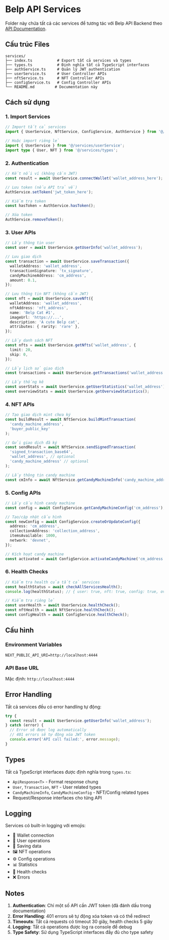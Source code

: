# Belp API Services

Folder này chứa tất cả các services để tương tác với Belp API Backend theo [API Documentation](../../../sample/API_DOCUMENTATION.md).

## Cấu trúc Files

```
services/
├── index.ts           # Export tất cả services và types
├── types.ts           # Định nghĩa tất cả TypeScript interfaces
├── authService.ts     # Quản lý JWT authentication
├── userService.ts     # User Controller APIs
├── nftService.ts      # NFT Controller APIs
├── configService.ts   # Config Controller APIs
└── README.md         # Documentation này
```

## Cách sử dụng

### 1. Import Services

```typescript
// Import tất cả services
import { UserService, NftService, ConfigService, AuthService } from '@/services';

// Hoặc import riêng lẻ
import { UserService } from '@/services/userService';
import type { User, NFT } from '@/services/types';
```

### 2. Authentication

```typescript
// Kết nối ví (không cần JWT)
const result = await UserService.connectWallet('wallet_address_here');

// Lưu token (nếu API trả về)
AuthService.setToken('jwt_token_here');

// Kiểm tra token
const hasToken = AuthService.hasToken();

// Xóa token
AuthService.removeToken();
```

### 3. User APIs

```typescript
// Lấy thông tin user
const user = await UserService.getUserInfo('wallet_address');

// Lưu giao dịch
const transaction = await UserService.saveTransaction({
  walletAddress: 'wallet_address',
  transactionSignature: 'tx_signature',
  candyMachineAddress: 'cm_address',
  amount: 0.1,
});

// Lưu thông tin NFT (không cần JWT)
const nft = await UserService.saveNft({
  walletAddress: 'wallet_address',
  nftAddress: 'nft_address',
  name: 'Belp Cat #1',
  imageUrl: 'https://...',
  description: 'A cute Belp cat',
  attributes: { rarity: 'rare' },
});

// Lấy danh sách NFT
const nfts = await UserService.getNfts('wallet_address', {
  limit: 20,
  skip: 0,
});

// Lấy lịch sử giao dịch
const transactions = await UserService.getTransactions('wallet_address');

// Lấy thống kê
const userStats = await UserService.getUserStatistics('wallet_address');
const overviewStats = await UserService.getOverviewStatistics();
```

### 4. NFT APIs

```typescript
// Tạo giao dịch mint chưa ký
const buildResult = await NftService.buildMintTransaction(
  'candy_machine_address',
  'buyer_public_key'
);

// Gửi giao dịch đã ký
const sendResult = await NftService.sendSignedTransaction(
  'signed_transaction_base64',
  'wallet_address', // optional
  'candy_machine_address' // optional
);

// Lấy thông tin candy machine
const cmInfo = await NftService.getCandyMachineInfo('candy_machine_address');
```

### 5. Config APIs

```typescript
// Lấy cấu hình candy machine
const config = await ConfigService.getCandyMachineConfig('cm_address');

// Tạo/cập nhật cấu hình
const newConfig = await ConfigService.createOrUpdateConfig({
  address: 'cm_address',
  collectionAddress: 'collection_address',
  itemsAvailable: 1000,
  network: 'devnet',
});

// Kích hoạt candy machine
const activated = await ConfigService.activateCandyMachine('cm_address');
```

### 6. Health Checks

```typescript
// Kiểm tra health của tất cả services
const healthStatus = await checkAllServicesHealth();
console.log(healthStatus); // { user: true, nft: true, config: true, overall: true }

// Kiểm tra riêng lẻ
const userHealth = await UserService.healthCheck();
const nftHealth = await NftService.healthCheck();
const configHealth = await ConfigService.healthCheck();
```

## Cấu hình

### Environment Variables

```env
NEXT_PUBLIC_API_URI=http://localhost:4444
```

### API Base URL

Mặc định: `http://localhost:4444`

## Error Handling

Tất cả services đều có error handling tự động:

```typescript
try {
  const result = await UserService.getUserInfo('wallet_address');
} catch (error) {
  // Error sẽ được log automatically
  // 401 errors sẽ tự động xóa JWT token
  console.error('API call failed:', error.message);
}
```

## Types

Tất cả TypeScript interfaces được định nghĩa trong `types.ts`:

- `ApiResponse<T>` - Format response chung
- `User`, `Transaction`, `NFT` - User related types
- `CandyMachineInfo`, `CandyMachineConfig` - NFT/Config related types
- Request/Response interfaces cho từng API

## Logging

Services có built-in logging với emojis:

- 🔗 Wallet connection
- 👤 User operations
- 💾 Saving data
- 🖼️ NFT operations
- ⚙️ Config operations
- 📊 Statistics
- 🏥 Health checks
- ❌ Errors

## Notes

1. **Authentication**: Chỉ một số API cần JWT token (đã đánh dấu trong documentation)
2. **Error Handling**: 401 errors sẽ tự động xóa token và có thể redirect
3. **Timeouts**: Tất cả requests có timeout 30 giây, health checks 5 giây
4. **Logging**: Tất cả operations được log ra console để debug
5. **Type Safety**: Sử dụng TypeScript interfaces đầy đủ cho type safety
